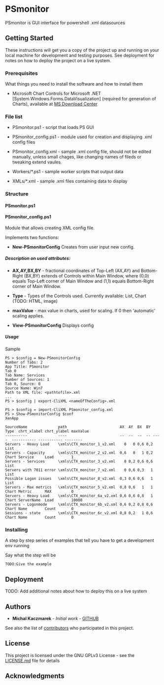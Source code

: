 # PSmonitor

PSmonitor is GUI interface for powershell .xml datasources

## Getting Started

These instructions will get you a copy of the project up and running on your local machine for development and testing purposes. See deployment for notes on how to deploy the project on a live system.

### Prerequisites

What things you need to install the software and how to install them

* Microsoft Chart Controls for Microsoft .NET [System.Windows.Forms.DataVisualization] (required for generation of Charts), available at [MS Download Center](https://www.microsoft.com/en-us/download/details.aspx?id=14422)

### File list

* PSmonitor.ps1 - script that loads PS GUI

* PSmonitor_config.ps1 - module used for creation and displaying .xml config files

* PSmonitor_config.xml - sample .xml config file, should not be edited manually, unless small chages, like changing names of fileds or tweaking extend vaules.

* Workers/*.ps1 - sample worker scripts that output data

* XMLs/*.xml - sample .xml files containing data to display

### Structure

#### PSmonitor.ps1

#### PSmonitor_config.ps1

Module that allows creating XML config file.

Implements two functions:

* **New-PSmonitorConfig**
Creates from user input new config.

##### Description on used attributes:

* **AX,AY,BX,BY** - fractional coordinates of Top-Left (AX,AY) and Bottom-Right (BX,BY) extends of Controls within Main Window, where (0,0) equals Top-Left corner of Main Window and (1,1) equals Bottom-Right corner of Main Window.

* **Type** - Types of the Controls used. Currently available: List, Chart (TODO: HTML, image)

* **maxValue** - max value in charts, used for scaling. If 0 then 'automatic' scaling applies.


* **View-PSmonitorConfig**
Displays config

##### Usage

Sample

```
PS > $config = New-PSmonitorConfig
Number of Tabs: 2
App Title: PSmonitor
Tab 0
Tab Name: Services
Number of Sources: 1
Tab 0, Source: 0
Source Name: Win7
Path to XML file: <pathtofile>.xml
...
PS > $config | export-CliXML <nameOfTheConfig>.xml
```

```
PS > $config = import-CliXML PSmonitor_config.xml
PS > Show-PSmonitorConfig $conf
XenApp

SourceName              path                        AX  AY  BX  BY Type  chrt_xlabel chrt_ylabel maxValue
----------              ----                        --  --  --  -- ----  ----------- ----------- --------
Servers - Heavy Load    \xmls\CTX_monitor_1_v2.xml    0   0 0,6 0,2 List
Servers - Capacity      \xmls\CTX_monitor_2_v2.xml  0,6   0   1 0,2 Chart Service     Load        1
Servers - Services      \xmls\CTX_monitor_3_v2.xml    0 0,2 0,6 0,6 List
Servers with 7011 error \xmls\CTX_monitor_7_v2.xml    0 0,6 0,3   1 List
Possible Logon issues   \xmls\CTX_monitor_8_v2.xml  0,3 0,6 0,6   1 List
Servers - Max metrics   \xmls\CTX_monitor_5_v2.xml  0,8 0,6   1   1 Chart Metric      MAX         0
Servers - Heavy Load    \xmls\CTX_monitor_6a_v2.xml 0,6 0,6 0,8   1 Chart ServerName  Load        10000
Servers - Logonmode     \xmls\CTX_monitor_6b_v2.xml 0,6 0,2 0,8 0,6 Chart Name        Count       0
Sessions - state        \xmls\CTX_monitor_6c_v2.xml 0,8 0,2   1 0,6 Chart Name        Count       0

```

### Installing

A step by step series of examples that tell you have to get a development env running

Say what the step will be

```
TODO:Give the example
```

## Deployment

TODO: Add additional notes about how to deploy this on a live system

## Authors

* **Michal Kaczmarek** - *Initial work* - [GITHUB](https://github.com/mikekacz)

See also the list of [contributors](https://github.com/mikekacz/PSmonitor/contributors) who participated in this project.

## License

This project is licensed under the GNU GPLv3 License - see the [LICENSE.md](LICENSE.md) file for details

## Acknowledgments



